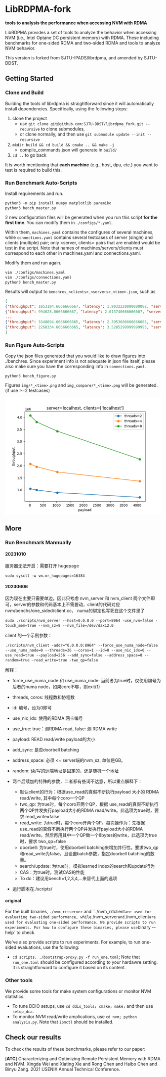 # LibRDPMA-fork

**tools to analysis the performance when accessing NVM with RDMA**

LibRDPMA provides a set of tools to analyze the behavior when accessing NVM (i.e., Intel Optane DC persistent memory) with RDMA. These including benchmarks for one-sided RDMA and two-sided RDMA and tools to analyze NVM behavior. 

This version is forked from SJTU-IPADS/librdpma, and amended by SJTU-DDST.

## Getting Started

### Clone and Build

Building the tools of librdpma is straightforward since it will automatically install dependencies. Specifically, using the following steps:

1. clone the project
   - use `git clone git@github.com:SJTU-DDST/librdpma_fork.git --recursive` to clone submodules,
   - or clone normally, and then use `git submodule update --init --recursive`
2. `mkdir build && cd build && cmake .. && make -j`
   - compile_commands.json will generate in `build/`
4. `cd ..` to go back

It is worth mentioning that **each machine** (e.g., host, dpu, etc.) you want to test is required to build this.

<!-- 不知道为啥，50 上得 sudo 才能编译，有点怪 -->

### Run Benchmark Auto-Scripts

Install requirements and run.

```shell
python3 -m pip install numpy matplotlib paramiko
python3 bench_master.py
```

2 new configuration files will be generated when you run this script **for the first time**. You can modify them in `./configs/*.yaml`.

Within them, `machines.yaml` contains the configures of several machines, while `connections.yaml` contains several testcases of server (single) and clients (multiple) pair; only <server, clients> pairs that are enabled would be test in the script. Note that names of machines/servers/clients must correspond to each other in machines.yaml and connections.yaml.

Modify them and run again.

```shell
vim ./configs/machines.yaml
vim ./configs/connections.yaml
python3 bench_master.py
```

Results will output to `benchres_<clients>_<servers>_<time>.json`, such as

```json
[ 
{"throughput": 1053194.6666666667, "latency": 1.9032220000000002, "server": "localhost", "clients": ["localhost"], "threads": 2, "coros": 1, "payload": 16},
{"throughput": 994628.0666666667, "latency": 2.013740666666667, "server": "localhost", "clients": ["localhost"], "threads": 2, "coros": 1, "payload": 256},
...
{"throughput": 3348694.6666666665, "latency": 2.3953606666666665, "server": "localhost", "clients": ["localhost"], "threads": 8, "coros": 1, "payload": 1024},
{"throughput": 2268334.6666666665, "latency": 3.5285299999999995, "server": "localhost", "clients": ["localhost"], "threads": 8, "coros": 1, "payload": 4096}
]
```

### Run Figure Auto-Scripts
Copy the json files generated that you would like to draw figures into ./benchres. Since experiment info is not adequate in json file itself, please also make sure you have the corresponding info in `connections.yaml`. 
```shell
python3 bench_figure.py
```
Figures `img/*_<time>.png` and `img_compare/*_<time>.png` will be generated. (if use >=2 testcases)

![demo.png](demo.png)

## More

### Run Benchmark Mannually

#### 20231010

服务器无法开启：需要打开 hugepage

```shell
sudo sysctl -w vm.nr_hugepages=16384
```

#### 20230606

因为现在主要只需要单边，因此只考虑 nvm_server 和 nvm_client 两个文件即可，server的参数和代码基本上不需要动，client的代码对应 nvm/benchs/one_sided/client.cc， numa的绑定也写死在这个文件里了
```shell
sudo ./scripts/nvm_server --host=0.0.0.0 --port=8964 -use_nvm=false -touch_mem=true --nvm_sz=8 --nvm_file=/dev/dax12.0
```

client 的一个示例参数：

```shell
./scripts/nvm_client -addr="0.0.0.0:8964" --force_use_numa_node=false --use_numa_node=0 --threads=36 --coros=1 --id=0 --use_nic_idx=0 --use_read=true --payload=256 --add_sync=false --address_space=8 --random=true -read_write=true -two_qp=false
```

解释：

* force_use_numa_node 和 use_numa_node: 当前者为true时，仅使用编号为后者的numa node，如果core不够，则exit(1)
* threads, coros: 线程数和协程数
* id: 编号，设为0即可
* use_nix_idx: 使用的RDMA 网卡编号
* use_true: true：测RDMA read, false: 测 RDMA write
* payload: READ read/write payload的大小
* add_sync: 是否doorbell batching
* address_space: 必须 <= server端的nvm_sz, 单位是GB。
* random: 读/写的远端地址是固定的，还是随机一个地址

* 两个后续加的特殊的参数，二者都有些词不达意，所以重点解释下：
    * 默认client的行为：根据use_read的真假不断执行payload 大小的 RDMA read/write, 其中每个coro一个QP
    * two_qp: 为true时，每个coro开两个QP，根据 use_read的真假不断执行两个QP并发执行payload大小的RDMA read/write。此选项为true时，要求 read_write=false
    * read_write: 为true时，每个coro开两个QP。每次操作为：先根据 use_read的真假不断执行两个QP并发执行payload大小的RDMA read/write，然后再用其中一个QP做一个8bytes的write，此选项为true时，要求 two_qp=false
    * doorbell: 为true时，使用doorbell batching来增加并行性。要求two_qp和read_write为false。且设置batch参数，指定doorbell batching的数量。
    * search/update: 为true时，模拟learned index的search和update行为
    * CAS：为true时，测试CAS的性能
    * To do：建议用bench=1,2,3,4,...来替代上面的选项

* 运行脚本在./scripts/

#### original

For the built binaries, `./nvm_rrtserver` and ``./nvm_rrtclient` are used for evaluating two-sided performance, while `./nvm_server` and `./nvm_client` are used for evaluating one-sided performance. We provide scripts to run experiments. For how to configure these binaries, please use `binary --help` to check.

We've also provide scripts to run experiments. For example, to run one-sided evaluations, use the following:

- `cd scripts; ./bootstrap-proxy.py -f run_one.toml`; Note that `run_one.toml` should be configured according to your hardawre setting. It is straightforward to configure it  based on its content. 

### Other tools

We provide some tools for make system configurations or monitor NVM statistics. 

- To tune DDIO setups, use `cd ddio_tools; cmake; make;` and then use `setup_dca`. 
- To monitor NVM read/write amplications, use `cd nvm; python analysis.py`.  Note that `ipmctl` should be installed. 

## Check our results

To check the results of these benchmarks, please refer to our paper: 

[**ATC**] Characterizing and Optimizing Remote Persistent Memory with RDMA and NVM. Xingda Wei and Xiating Xie and Rong Chen and Haibo Chen and Binyu Zang. 2021 USENIX Annual Technical Conference. 
